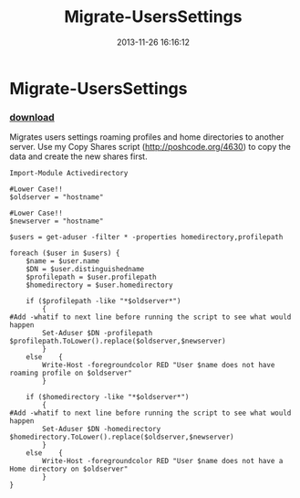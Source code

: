 ﻿---
pid:            4651
poster:         themoblin
title:          Migrate-UsersSettings
date:           2013-11-26 16:16:12
format:         posh
parent:         0
parent:         0

---

# Migrate-UsersSettings

### [download](4651.ps1)

Migrates users settings roaming profiles and home directories to another server.
Use my Copy Shares script (http://poshcode.org/4630) to copy the data and create the new shares first.

```posh
Import-Module Activedirectory

#Lower Case!!
$oldserver = "hostname"

#Lower Case!!
$newserver = "hostname"

$users = get-aduser -filter * -properties homedirectory,profilepath

foreach ($user in $users) {
	$name = $user.name
	$DN = $user.distinguishedname
	$profilepath = $user.profilepath
	$homedirectory = $user.homedirectory

	if ($profilepath -like "*$oldserver*")
		{
#Add -whatif to next line before running the script to see what would happen
		Set-Aduser $DN -profilepath $profilepath.ToLower().replace($oldserver,$newserver)
		}
	else	{
		Write-Host -foregroundcolor RED "User $name does not have roaming profile on $oldserver"
		}

	if ($homedirectory -like "*$oldserver*")
		{
#Add -whatif to next line before running the script to see what would happen
		Set-Aduser $DN -homedirectory $homedirectory.ToLower().replace($oldserver,$newserver)
		}
	else	{
		Write-Host -foregroundcolor RED "User $name does not have a Home directory on $oldserver"
		}
}

```
